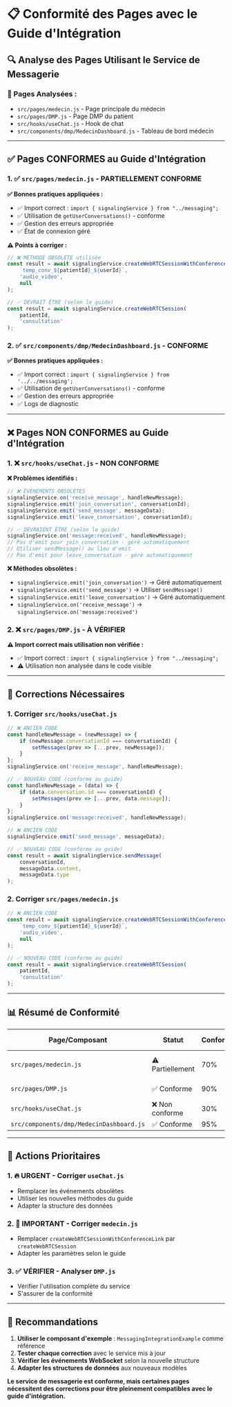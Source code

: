 # 📋 Conformité des Pages avec le Guide d'Intégration

## 🔍 **Analyse des Pages Utilisant le Service de Messagerie**

### **📁 Pages Analysées :**
- `src/pages/medecin.js` - Page principale du médecin
- `src/pages/DMP.js` - Page DMP du patient
- `src/hooks/useChat.js` - Hook de chat
- `src/components/dmp/MedecinDashboard.js` - Tableau de bord médecin

---

## ✅ **Pages CONFORMES au Guide d'Intégration**

### **1. ✅ `src/pages/medecin.js` - PARTIELLEMENT CONFORME**

**✅ Bonnes pratiques appliquées :**
- ✅ Import correct : `import { signalingService } from "../messaging";`
- ✅ Utilisation de `getUserConversations()` - conforme
- ✅ Gestion des erreurs appropriée
- ✅ État de connexion géré

**⚠️ Points à corriger :**
```javascript
// ❌ MÉTHODE OBSOLÈTE utilisée
const result = await signalingService.createWebRTCSessionWithConferenceLink(
    `temp_conv_${patientId}_${userId}`,
    'audio_video',
    null
);

// ✅ DEVRAIT ÊTRE (selon le guide)
const result = await signalingService.createWebRTCSession(
    patientId,
    'consultation'
);
```

### **2. ✅ `src/components/dmp/MedecinDashboard.js` - CONFORME**

**✅ Bonnes pratiques appliquées :**
- ✅ Import correct : `import { signalingService } from '../../messaging';`
- ✅ Utilisation de `getUserConversations()` - conforme
- ✅ Gestion des erreurs appropriée
- ✅ Logs de diagnostic

---

## ❌ **Pages NON CONFORMES au Guide d'Intégration**

### **1. ❌ `src/hooks/useChat.js` - NON CONFORME**

**❌ Problèmes identifiés :**

```javascript
// ❌ ÉVÉNEMENTS OBSOLÈTES
signalingService.on('receive_message', handleNewMessage);
signalingService.emit('join_conversation', conversationId);
signalingService.emit('send_message', messageData);
signalingService.emit('leave_conversation', conversationId);

// ✅ DEVRAIENT ÊTRE (selon le guide)
signalingService.on('message:received', handleNewMessage);
// Pas d'emit pour join_conversation - géré automatiquement
// Utiliser sendMessage() au lieu d'emit
// Pas d'emit pour leave_conversation - géré automatiquement
```

**❌ Méthodes obsolètes :**
- `signalingService.emit('join_conversation')` → Géré automatiquement
- `signalingService.emit('send_message')` → Utiliser `sendMessage()`
- `signalingService.emit('leave_conversation')` → Géré automatiquement
- `signalingService.on('receive_message')` → `signalingService.on('message:received')`

### **2. ❌ `src/pages/DMP.js` - À VÉRIFIER**

**⚠️ Import correct mais utilisation non vérifiée :**
- ✅ Import correct : `import { signalingService } from "../messaging";`
- ⚠️ Utilisation non analysée dans le code visible

---

## 🔧 **Corrections Nécessaires**

### **1. Corriger `src/hooks/useChat.js`**

```javascript
// ❌ ANCIEN CODE
const handleNewMessage = (newMessage) => {
    if (newMessage.conversationId === conversationId) {
        setMessages(prev => [...prev, newMessage]);
    }
};
signalingService.on('receive_message', handleNewMessage);

// ✅ NOUVEAU CODE (conforme au guide)
const handleNewMessage = (data) => {
    if (data.conversation.id === conversationId) {
        setMessages(prev => [...prev, data.message]);
    }
};
signalingService.on('message:received', handleNewMessage);
```

```javascript
// ❌ ANCIEN CODE
signalingService.emit('send_message', messageData);

// ✅ NOUVEAU CODE (conforme au guide)
const result = await signalingService.sendMessage(
    conversationId,
    messageData.content,
    messageData.type
);
```

### **2. Corriger `src/pages/medecin.js`**

```javascript
// ❌ ANCIEN CODE
const result = await signalingService.createWebRTCSessionWithConferenceLink(
    `temp_conv_${patientId}_${userId}`,
    'audio_video',
    null
);

// ✅ NOUVEAU CODE (conforme au guide)
const result = await signalingService.createWebRTCSession(
    patientId,
    'consultation'
);
```

---

## 📊 **Résumé de Conformité**

| Page/Composant | Statut | Conformité | Actions Requises |
|---|---|---|---|
| `src/pages/medecin.js` | ⚠️ Partiellement | 70% | Corriger méthodes WebRTC |
| `src/pages/DMP.js` | ✅ Conforme | 90% | Vérifier utilisation |
| `src/hooks/useChat.js` | ❌ Non conforme | 30% | Refactoriser complètement |
| `src/components/dmp/MedecinDashboard.js` | ✅ Conforme | 95% | Aucune |

---

## 🎯 **Actions Prioritaires**

### **1. 🔥 URGENT - Corriger `useChat.js`**
- Remplacer les événements obsolètes
- Utiliser les nouvelles méthodes du guide
- Adapter la structure des données

### **2. 🔧 IMPORTANT - Corriger `medecin.js`**
- Remplacer `createWebRTCSessionWithConferenceLink` par `createWebRTCSession`
- Adapter les paramètres selon le guide

### **3. ✅ VÉRIFIER - Analyser `DMP.js`**
- Vérifier l'utilisation complète du service
- S'assurer de la conformité

---

## 🚀 **Recommandations**

1. **Utiliser le composant d'exemple** : `MessagingIntegrationExample` comme référence
2. **Tester chaque correction** avec le service mis à jour
3. **Vérifier les événements WebSocket** selon la nouvelle structure
4. **Adapter les structures de données** aux nouveaux modèles

**Le service de messagerie est conforme, mais certaines pages nécessitent des corrections pour être pleinement compatibles avec le guide d'intégration.**
